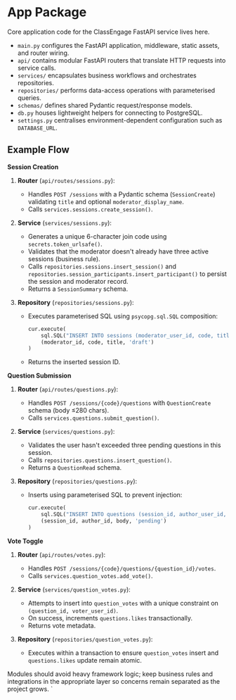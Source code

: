 # App Package

Core application code for the ClassEngage FastAPI service lives here.

- `main.py` configures the FastAPI application, middleware, static assets, and router wiring.
- `api/` contains modular FastAPI routers that translate HTTP requests into service calls.
- `services/` encapsulates business workflows and orchestrates repositories.
- `repositories/` performs data-access operations with parameterised queries.
- `schemas/` defines shared Pydantic request/response models.
- `db.py` houses lightweight helpers for connecting to PostgreSQL.
- `settings.py` centralises environment-dependent configuration such as `DATABASE_URL`.

## Example Flow

**Session Creation**

1. **Router** (`api/routes/sessions.py`): 
   - Handles `POST /sessions` with a Pydantic schema (`SessionCreate`) validating `title` and optional `moderator_display_name`.
   - Calls `services.sessions.create_session()`.

2. **Service** (`services/sessions.py`):
   - Generates a unique 6-character join code using `secrets.token_urlsafe()`.
   - Validates that the moderator doesn't already have three active sessions (business rule).
   - Calls `repositories.sessions.insert_session()` and `repositories.session_participants.insert_participant()` to persist the session and moderator record.
   - Returns a `SessionSummary` schema.

3. **Repository** (`repositories/sessions.py`):
   - Executes parameterised SQL using `psycopg.sql.SQL` composition:
     ```python
     cur.execute(
         sql.SQL("INSERT INTO sessions (moderator_user_id, code, title, status) VALUES (%s, %s, %s, %s) RETURNING id"),
         (moderator_id, code, title, 'draft')
     )
     ```
   - Returns the inserted session ID.

**Question Submission**

1. **Router** (`api/routes/questions.py`):
   - Handles `POST /sessions/{code}/questions` with `QuestionCreate` schema (body ≤280 chars).
   - Calls `services.questions.submit_question()`.

2. **Service** (`services/questions.py`):
   - Validates the user hasn't exceeded three pending questions in this session.
   - Calls `repositories.questions.insert_question()`.
   - Returns a `QuestionRead` schema.

3. **Repository** (`repositories/questions.py`):
   - Inserts using parameterised SQL to prevent injection:
     ```python
     cur.execute(
         sql.SQL("INSERT INTO questions (session_id, author_user_id, body, status) VALUES (%s, %s, %s, %s) RETURNING id"),
         (session_id, author_id, body, 'pending')
     )
     ```

**Vote Toggle**

1. **Router** (`api/routes/votes.py`):
   - Handles `POST /sessions/{code}/questions/{question_id}/votes`.
   - Calls `services.question_votes.add_vote()`.

2. **Service** (`services/question_votes.py`):
   - Attempts to insert into `question_votes` with a unique constraint on `(question_id, voter_user_id)`.
   - On success, increments `questions.likes` transactionally.
   - Returns vote metadata.

3. **Repository** (`repositories/question_votes.py`):
   - Executes within a transaction to ensure `question_votes` insert and `questions.likes` update remain atomic.

Modules should avoid heavy framework logic; keep business rules and integrations in the appropriate layer so concerns remain separated as the project grows.
`
